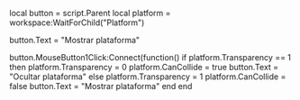 local button = script.Parent
local platform = workspace:WaitForChild("Platform")

button.Text = "Mostrar plataforma"

button.MouseButton1Click:Connect(function()
    if platform.Transparency == 1 then
        platform.Transparency = 0
        platform.CanCollide = true
        button.Text = "Ocultar plataforma"
    else
        platform.Transparency = 1
        platform.CanCollide = false
        button.Text = "Mostrar plataforma"
    end
end
